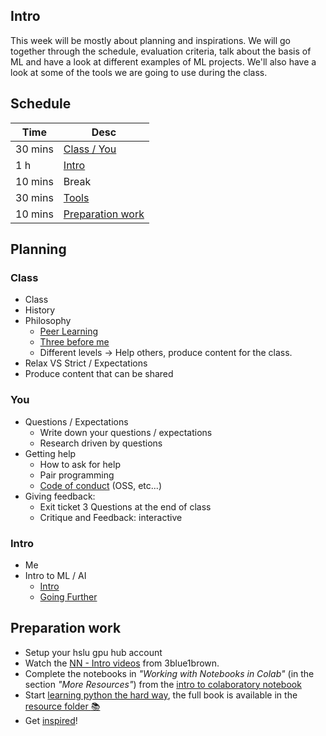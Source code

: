 ## Intro

This week will be mostly about planning and inspirations. We will go together through the schedule, evaluation criteria, talk about the basis of ML and have a look at different examples of ML projects. We'll also have a look at some of the tools we are going to use during the class.

## Schedule

| Time    | Desc                                  |
| ------- | ------------------------------------- |
| 30 mins | [Class / You](#class)                 |
| 1 h     | [Intro](#intro)                       |
| 10 mins | Break                                 |
| 30 mins | [Tools](#tools)                       |
| 10 mins | [Preparation work](#preparation-work) |

## Planning

### Class

- Class
- History
- Philosophy
  - [Peer Learning](https://42.fr/en/what-is-42/the-42-method/)
  - [Three before me](https://practices.learningaccelerator.org/strategies/3-before-me)
  - Different levels -> Help others, produce content for the class.
- Relax VS Strict / Expectations
- Produce content that can be shared

### You

- Questions / Expectations
  - Write down your questions / expectations
  - Research driven by questions
- Getting help
  - How to ask for help
  - Pair programming
  - [Code of conduct](./coc.md) (OSS, etc...)
- Giving feedback:
  - Exit ticket 3 Questions at the end of class
  - Critique and Feedback: interactive

### Intro

- Me
- Intro to ML / AI
  - [Intro](./blocks/block-ai-intro-core)
  - [Going Further](./blocks/block-ai-intro-core#going-further)

## Preparation work

- Setup your hslu gpu hub account
- Watch the [NN - Intro videos](https://www.youtube.com/playlist?list=PLZHQObOWTQDNU6R1_67000Dx_ZCJB-3pi) from 3blue1brown.
- Complete the notebooks in _"Working with Notebooks in Colab"_ (in the section _"More Resources"_) from the [intro to colaboratory notebook](https://colab.research.google.com/notebooks/intro.ipynb)
- Start [learning python the hard way](https://learnpythonthehardway.org/python3/), the full book is available in the [resource folder :books:](./blocks/block-ai-intro-core/resources/LearnPython3theHardWay.pdf)
- Get [inspired](https://mlart.co/)!
